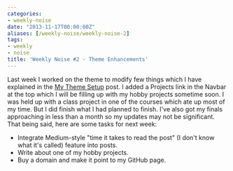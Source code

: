 ```yaml
---
categories:
- weekly-noise
date: "2013-11-17T00:00:00Z"
aliases: [/weekly-noise/weekly-noise-2]
tags:
- weekly
- noise
title: 'Weekly Noise #2 - Theme Enhancements'
---
```

Last week I worked on the theme to modify few things which I have explained in the [My Theme Setup](/my-theme-setup/) post. I added a Projects link in the Navbar at the top which I will be filling up with my hobby projects sometime soon. I was held up with a class project in one of the courses which ate up most of my time. But I did finish what I had planned to finish. I've also got my finals approaching in less than a month so my updates may not be significant. That being said, here are some tasks for next week:

- Integrate Medium-style "time it takes to read the post" (I don't know what it's called) feature into posts.
- Write about one of my hobby projects.
- Buy a domain and make it point to my GitHub page.
